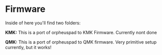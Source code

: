 # Firmware

Inside of here you'll find two folders:

**KMK:** This is a port of orpheuspad to KMK Firmware. Currently nont done

**QMK:** This is a port of orpheuspad to QMK firmware. Very primitive setup currently, but it works!